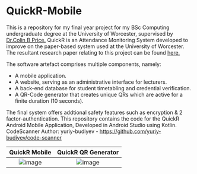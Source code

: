 # QuickR-Mobile
This is a repository for my final year project for my BSc Computing undergraduate degree at the University of Worcester, supervised by <a href="https://www.worcester.ac.uk/about/profiles/dr-colin-b-price" target="_blank">Dr.Colin B Price.</a>  QuickR is an Attendance Monitoring System developed to improve on the paper-based system used at the University of Worcester. The resultant research paper relating to this project can be found <a href="https://1drv.ms/b/s!AuvGir3UpjEugbEaGIcweYsKA2JaWw" target="_blank">here.</a>




The software artefact comprises multiple components, namely:
- A mobile application.
- A website, serving as an administrative interface for lecturers.
- A back-end database for student timetabling and credential verification.
- A QR-Code generator that creates unique QRs which are active for a finite duration (10 seconds).

The final system offers addtional safety features such as encryption & 2 factor-authentication. This repository contains the code for the QuickR Android Mobile Application, Developed in Android Studio using Kotlin. CodeScanner Author: yuriy-budiyev - https://github.com/yuriy-budiyev/code-scanner

QuickR Mobile          |  QuickR QR Generator
:-------------------------:|:-------------------------:
![image](https://user-images.githubusercontent.com/47984645/174460096-d27785da-66db-4e9b-8c44-d17058294a86.png)  |  ![image](https://user-images.githubusercontent.com/47984645/174460107-253a636a-8bc5-49ea-8aef-d9dbea9338b9.png)




